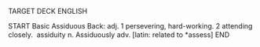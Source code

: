 TARGET DECK
ENGLISH

START
Basic
Assiduous
Back: adj. 1 persevering, hard-working. 2 attending closely.  assiduity n. Assiduously adv. [latin: related to *assess]
END
